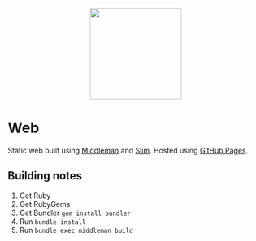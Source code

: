 <p align="center">
    <img src="https://github.com/swift502/Web/blob/master/src/images/ghost.png?raw=true" height=180>
</p>

# Web

Static web built using [Middleman](https://middlemanapp.com/) and [Slim](http://slim-lang.com/). Hosted using [GitHub Pages](https://pages.github.com/).

## Building notes

1. Get Ruby
2. Get RubyGems
3. Get Bundler `gem install bundler`
4. Run `bundle install`
5. Run `bundle exec middleman build`